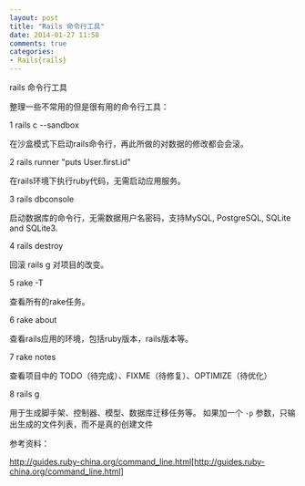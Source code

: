 ```yaml
---
layout: post
title: "Rails 命令行工具"
date: 2014-01-27 11:58
comments: true
categories: 
- Rails{rails}
---
```


rails 命令行工具

整理一些不常用的但是很有用的命令行工具：

1 rails c --sandbox

在沙盒模式下启动rails命令行，再此所做的对数据的修改都会会滚。

2 rails runner "puts User.first.id"

在rails环境下执行ruby代码，无需启动应用服务。

3 rails dbconsole

启动数据库的命令行，无需数据用户名密码，支持MySQL, PostgreSQL, SQLite and SQLite3.

4 rails destroy

回滚 rails g 对项目的改变。

5 rake -T

查看所有的rake任务。

6 rake about

查看rails应用的环境，包括ruby版本，rails版本等。

7 rake notes

查看项目中的 TODO（待完成）、FIXME（待修复）、OPTIMIZE（待优化）

8 rails g 

用于生成脚手架、控制器、模型、数据库迁移任务等。  如果加一个 `-p` 参数，只输出生成的文件列表，而不是真的创建文件

参考资料：

http://guides.ruby-china.org/command_line.html[http://guides.ruby-china.org/command_line.html]



